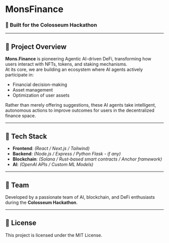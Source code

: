 # MonsFinance

### 🚀 Built for the **Colosseum Hackathon**

---

## 🧠 Project Overview

**Mons.Finance** is pioneering Agentic AI-driven DeFi, transforming how users interact with NFTs, tokens, and staking mechanisms.  
At its core, we are building an ecosystem where AI agents actively participate in:

- Financial decision-making  
- Asset management  
- Optimization of user assets  

Rather than merely offering suggestions, these AI agents take intelligent, autonomous actions to improve outcomes for users in the decentralized finance space.

---

## 🔧 Tech Stack

- **Frontend**: *(React / Next.js / Tailwind)*  
- **Backend**: *(Node.js / Express / Python Flask - if any)*  
- **Blockchain**: *(Solana / Rust-based smart contracts / Anchor framework)*  
- **AI**: *(OpenAI APIs / Custom ML Models)*

---

## 👥 Team

Developed by a passionate team of AI, blockchain, and DeFi enthusiasts during the **Colosseum Hackathon**.

---

## 📄 License

This project is licensed under the MIT License.

